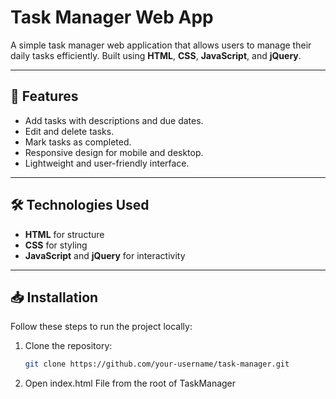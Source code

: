 # Task Manager Web App

A simple task manager web application that allows users to manage their daily tasks efficiently. Built using **HTML**, **CSS**, **JavaScript**, and **jQuery**.

---

## 🚀 Features

- Add tasks with descriptions and due dates.
- Edit and delete tasks.
- Mark tasks as completed.
- Responsive design for mobile and desktop.
- Lightweight and user-friendly interface.

---

## 🛠 Technologies Used

- **HTML** for structure
- **CSS** for styling
- **JavaScript** and **jQuery** for interactivity

---

## 📥 Installation

Follow these steps to run the project locally:

1. Clone the repository:
   ```bash
   git clone https://github.com/your-username/task-manager.git
2. Open index.html File from the root of TaskManager